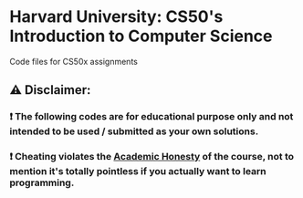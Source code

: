 # Harvard University: CS50's Introduction to Computer Science
Code files for CS50x assignments

## ⚠️ Disclaimer:<br />
### ❗ The following codes are for educational purpose only and not intended to be used / submitted as your own solutions.<br />
### ❗ Cheating violates the [Academic Honesty](https://cs50.harvard.edu/python/2022/honesty/) of the course, not to mention it's totally pointless if you actually want to learn programming.<br />
